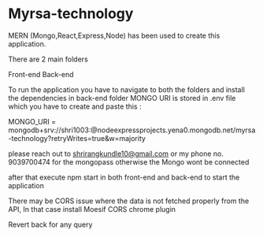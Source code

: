 # Myrsa-technology

MERN (Mongo,React,Express,Node) has been used to create this application.

There are 2 main folders

Front-end
Back-end

To run the application you have to navigate to both the folders and install the dependencies
in back-end folder MONGO URI is stored in .env file which you have to create and paste this :

MONGO_URI = mongodb+srv://shri1003:<password>@nodeexpressprojects.yena0.mongodb.net/myrsa-technology?retryWrites=true&w=majority

please reach out to shrirangkundle10@gmail.com or my phone no. 9039700474 for the mongopass otherwise the Mongo wont be connected

after that execute npm start in both front-end and back-end to start the application

There may be CORS issue where the data is not fetched properly from the API, In that case install Moesif CORS chrome plugin

Revert back for any query
